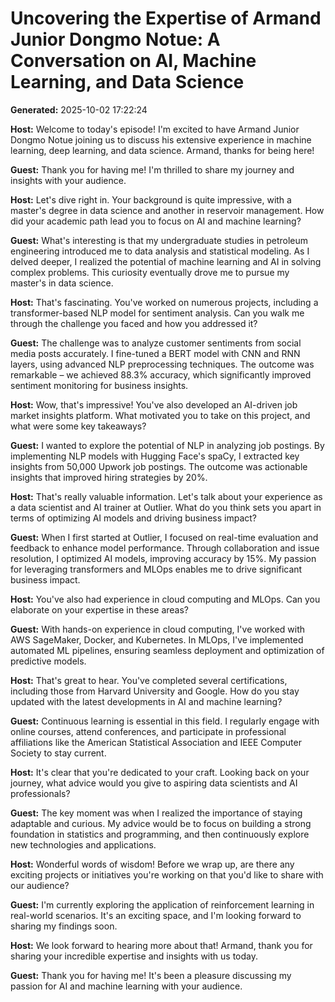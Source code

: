 # Uncovering the Expertise of Armand Junior Dongmo Notue: A Conversation on AI, Machine Learning, and Data Science

**Generated:** 2025-10-02 17:22:24

**Host:** Welcome to today's episode! I'm excited to have Armand Junior Dongmo Notue joining us to discuss his extensive experience in machine learning, deep learning, and data science. Armand, thanks for being here!

**Guest:** Thank you for having me! I'm thrilled to share my journey and insights with your audience.

**Host:** Let's dive right in. Your background is quite impressive, with a master's degree in data science and another in reservoir management. How did your academic path lead you to focus on AI and machine learning?

**Guest:** What's interesting is that my undergraduate studies in petroleum engineering introduced me to data analysis and statistical modeling. As I delved deeper, I realized the potential of machine learning and AI in solving complex problems. This curiosity eventually drove me to pursue my master's in data science.

**Host:** That's fascinating. You've worked on numerous projects, including a transformer-based NLP model for sentiment analysis. Can you walk me through the challenge you faced and how you addressed it?

**Guest:** The challenge was to analyze customer sentiments from social media posts accurately. I fine-tuned a BERT model with CNN and RNN layers, using advanced NLP preprocessing techniques. The outcome was remarkable – we achieved 88.3% accuracy, which significantly improved sentiment monitoring for business insights.

**Host:** Wow, that's impressive! You've also developed an AI-driven job market insights platform. What motivated you to take on this project, and what were some key takeaways?

**Guest:** I wanted to explore the potential of NLP in analyzing job postings. By implementing NLP models with Hugging Face's spaCy, I extracted key insights from 50,000 Upwork job postings. The outcome was actionable insights that improved hiring strategies by 20%.

**Host:** That's really valuable information. Let's talk about your experience as a data scientist and AI trainer at Outlier. What do you think sets you apart in terms of optimizing AI models and driving business impact?

**Guest:** When I first started at Outlier, I focused on real-time evaluation and feedback to enhance model performance. Through collaboration and issue resolution, I optimized AI models, improving accuracy by 15%. My passion for leveraging transformers and MLOps enables me to drive significant business impact.

**Host:** You've also had experience in cloud computing and MLOps. Can you elaborate on your expertise in these areas?

**Guest:** With hands-on experience in cloud computing, I've worked with AWS SageMaker, Docker, and Kubernetes. In MLOps, I've implemented automated ML pipelines, ensuring seamless deployment and optimization of predictive models.

**Host:** That's great to hear. You've completed several certifications, including those from Harvard University and Google. How do you stay updated with the latest developments in AI and machine learning?

**Guest:** Continuous learning is essential in this field. I regularly engage with online courses, attend conferences, and participate in professional affiliations like the American Statistical Association and IEEE Computer Society to stay current.

**Host:** It's clear that you're dedicated to your craft. Looking back on your journey, what advice would you give to aspiring data scientists and AI professionals?

**Guest:** The key moment was when I realized the importance of staying adaptable and curious. My advice would be to focus on building a strong foundation in statistics and programming, and then continuously explore new technologies and applications.

**Host:** Wonderful words of wisdom! Before we wrap up, are there any exciting projects or initiatives you're working on that you'd like to share with our audience?

**Guest:** I'm currently exploring the application of reinforcement learning in real-world scenarios. It's an exciting space, and I'm looking forward to sharing my findings soon.

**Host:** We look forward to hearing more about that! Armand, thank you for sharing your incredible expertise and insights with us today.

**Guest:** Thank you for having me! It's been a pleasure discussing my passion for AI and machine learning with your audience.

